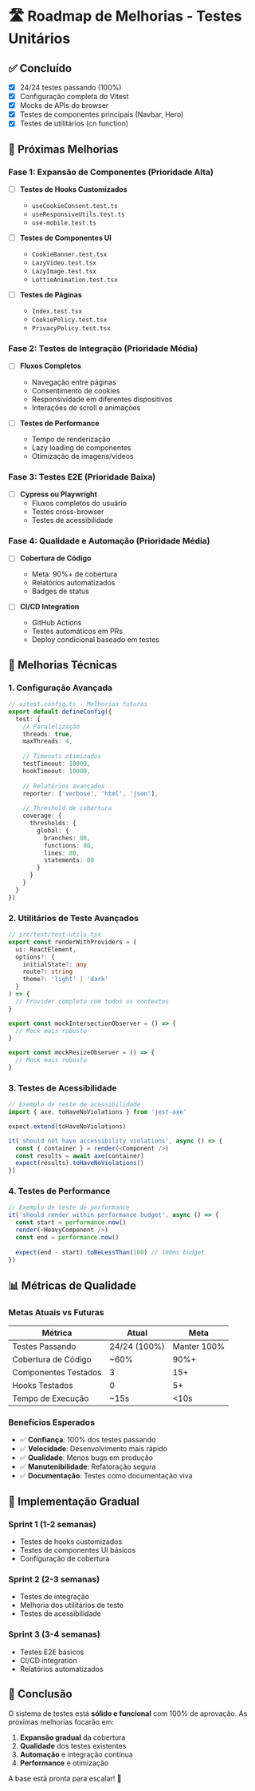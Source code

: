 # 🛣️ Roadmap de Melhorias - Testes Unitários

## ✅ **Concluído**
- [x] 24/24 testes passando (100%)
- [x] Configuração completa do Vitest
- [x] Mocks de APIs do browser
- [x] Testes de componentes principais (Navbar, Hero)
- [x] Testes de utilitários (cn function)

## 🎯 **Próximas Melhorias**

### **Fase 1: Expansão de Componentes** (Prioridade Alta)
- [ ] **Testes de Hooks Customizados**
  - `useCookieConsent.test.ts`
  - `useResponsiveUtils.test.ts`
  - `use-mobile.test.ts`

- [ ] **Testes de Componentes UI**
  - `CookieBanner.test.tsx`
  - `LazyVideo.test.tsx`
  - `LazyImage.test.tsx`
  - `LottieAnimation.test.tsx`

- [ ] **Testes de Páginas**
  - `Index.test.tsx`
  - `CookiePolicy.test.tsx`
  - `PrivacyPolicy.test.tsx`

### **Fase 2: Testes de Integração** (Prioridade Média)
- [ ] **Fluxos Completos**
  - Navegação entre páginas
  - Consentimento de cookies
  - Responsividade em diferentes dispositivos
  - Interações de scroll e animações

- [ ] **Testes de Performance**
  - Tempo de renderização
  - Lazy loading de componentes
  - Otimização de imagens/vídeos

### **Fase 3: Testes E2E** (Prioridade Baixa)
- [ ] **Cypress ou Playwright**
  - Fluxos completos do usuário
  - Testes cross-browser
  - Testes de acessibilidade

### **Fase 4: Qualidade e Automação** (Prioridade Média)
- [ ] **Cobertura de Código**
  - Meta: 90%+ de cobertura
  - Relatórios automatizados
  - Badges de status

- [ ] **CI/CD Integration**
  - GitHub Actions
  - Testes automáticos em PRs
  - Deploy condicional baseado em testes

## 🔧 **Melhorias Técnicas**

### **1. Configuração Avançada**
```typescript
// vitest.config.ts - Melhorias futuras
export default defineConfig({
  test: {
    // Paralelização
    threads: true,
    maxThreads: 4,
    
    // Timeouts otimizados
    testTimeout: 10000,
    hookTimeout: 10000,
    
    // Relatórios avançados
    reporter: ['verbose', 'html', 'json'],
    
    // Threshold de cobertura
    coverage: {
      thresholds: {
        global: {
          branches: 80,
          functions: 80,
          lines: 80,
          statements: 80
        }
      }
    }
  }
})
```

### **2. Utilitários de Teste Avançados**
```typescript
// src/test/test-utils.tsx
export const renderWithProviders = (
  ui: ReactElement,
  options?: {
    initialState?: any
    route?: string
    theme?: 'light' | 'dark'
  }
) => {
  // Provider completo com todos os contextos
}

export const mockIntersectionObserver = () => {
  // Mock mais robusto
}

export const mockResizeObserver = () => {
  // Mock mais robusto
}
```

### **3. Testes de Acessibilidade**
```typescript
// Exemplo de teste de acessibilidade
import { axe, toHaveNoViolations } from 'jest-axe'

expect.extend(toHaveNoViolations)

it('should not have accessibility violations', async () => {
  const { container } = render(<Component />)
  const results = await axe(container)
  expect(results).toHaveNoViolations()
})
```

### **4. Testes de Performance**
```typescript
// Exemplo de teste de performance
it('should render within performance budget', async () => {
  const start = performance.now()
  render(<HeavyComponent />)
  const end = performance.now()
  
  expect(end - start).toBeLessThan(100) // 100ms budget
})
```

## 📊 **Métricas de Qualidade**

### **Metas Atuais vs Futuras**
| Métrica | Atual | Meta |
|---------|-------|------|
| Testes Passando | 24/24 (100%) | Manter 100% |
| Cobertura de Código | ~60% | 90%+ |
| Componentes Testados | 3 | 15+ |
| Hooks Testados | 0 | 5+ |
| Tempo de Execução | ~15s | <10s |

### **Benefícios Esperados**
- ✅ **Confiança**: 100% dos testes passando
- ✅ **Velocidade**: Desenvolvimento mais rápido
- ✅ **Qualidade**: Menos bugs em produção
- ✅ **Manutenibilidade**: Refatoração segura
- ✅ **Documentação**: Testes como documentação viva

## 🚀 **Implementação Gradual**

### **Sprint 1 (1-2 semanas)**
- Testes de hooks customizados
- Testes de componentes UI básicos
- Configuração de cobertura

### **Sprint 2 (2-3 semanas)**
- Testes de integração
- Melhoria dos utilitários de teste
- Testes de acessibilidade

### **Sprint 3 (3-4 semanas)**
- Testes E2E básicos
- CI/CD integration
- Relatórios automatizados

## 📝 **Conclusão**

O sistema de testes está **sólido e funcional** com 100% de aprovação. As próximas melhorias focarão em:

1. **Expansão gradual** da cobertura
2. **Qualidade** dos testes existentes
3. **Automação** e integração contínua
4. **Performance** e otimização

A base está pronta para escalar! 🎉 